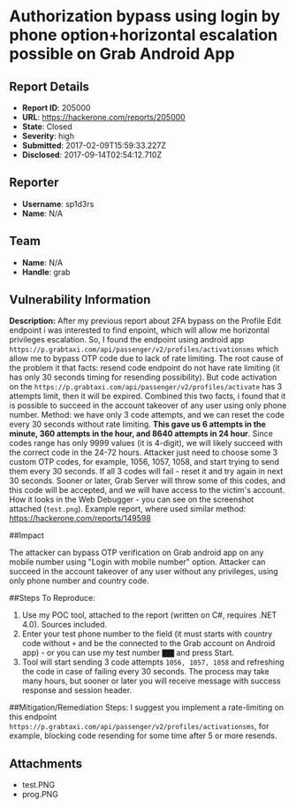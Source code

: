 # Authorization bypass using login by phone option+horizontal escalation possible on Grab Android App

## Report Details
- **Report ID**: 205000
- **URL**: https://hackerone.com/reports/205000
- **State**: Closed
- **Severity**: high
- **Submitted**: 2017-02-09T15:59:33.227Z
- **Disclosed**: 2017-09-14T02:54:12.710Z

## Reporter
- **Username**: sp1d3rs
- **Name**: N/A

## Team
- **Name**: N/A
- **Handle**: grab

## Vulnerability Information
**Description:**
After my previous report about 2FA bypass on the Profile Edit endpoint i was interested to find enpoint, which will allow me horizontal privileges escalation.
So, I found the endpoint using android app `https://p.grabtaxi.com/api/passenger/v2/profiles/activationsms` which allow me to bypass OTP code due to lack of rate limiting.
The root cause of the problem it that facts: resend code endpoint do not have rate limiting (it has only 30 seconds timing for resending possibility). But code activation on the `https://p.grabtaxi.com/api/passenger/v2/profiles/activate` has 3 attempts limit, then it will be expired.
Combined this two facts, i found that it is possible to succeed in the account takeover of any user using only phone number.
Method: we have only 3 code attempts, and we can reset the code every 30 seconds without rate limiting.
**This gave us 6 attempts in the minute, 360 attempts in the hour, and 8640 attempts in 24 hour**. Since codes range has only 9999 values (it is 4-digit), we will likely succeed with the correct code in the 24-72 hours.
Attacker just need to choose some 3 custom OTP codes, for example, 1056, 1057, 1058, and start trying to send them every 30 seconds. If all 3 codes will fail - reset it and try again in next 30 seconds. Sooner or later, Grab Server will throw some of this codes, and this code will be accepted, and we will have access to the victim's account. How it looks in the Web Debugger - you can see on the screenshot attached (`test.png`).
Example report, where used similar method: https://hackerone.com/reports/149598

##Impact

The attacker can bypass OTP verification on Grab android app on any mobile number using "Login with mobile number" option. Attacker can succeed in the account takeover of any user without any privileges, using only phone number and country code.

##Steps To Reproduce:

1. Use my POC tool, attached to the report (written on C#, requires .NET 4.0). Sources included.
2. Enter your test phone number  to the field (it must starts with country code without `+` and be the connected to the Grab account on Android app) - or you can use my test number `███` and press Start.
3. Tool will start sending 3 code attempts `1056, 1057, 1058` and refreshing the code in case of failing every 30 seconds. The process may take many hours, but sooner or later you will receive message with success response and session header. 


##Mitigation/Remediation Steps:
I suggest you implement a rate-limiting on this endpoint `https://p.grabtaxi.com/api/passenger/v2/profiles/activationsms`, for example, blocking code resending for some time after 5 or more resends.





## Attachments
- test.PNG
- prog.PNG
